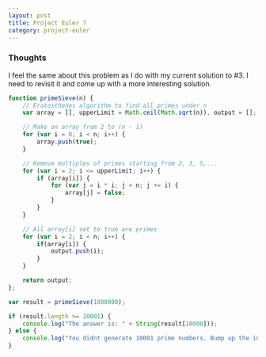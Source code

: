 ```yaml
---
layout: post
title: Project Euler 7
category: project-euler
---
```


### Thoughts

I feel the same about this problem as I do with my current solution to #3. I need to revisit it and come up with a more interesting solution.

```javascript
function primeSieve(n) {
    // Eratosthenes algorithm to find all primes under n
    var array = [], upperLimit = Math.ceil(Math.sqrt(n)), output = [];

    // Make an array from 2 to (n - 1)
    for (var i = 0; i < n; i++) {
        array.push(true);
    }

    // Remove multiples of primes starting from 2, 3, 5,...
    for (var i = 2; i <= upperLimit; i++) {
        if (array[i]) {
            for (var j = i * i; j < n; j += i) {
                array[j] = false;
            }
        }
    }

    // All array[i] set to true are primes
    for (var i = 2; i < n; i++) {
        if(array[i]) {
            output.push(i);
        }
    }

    return output;
};

var result = primeSieve(1000000); 

if (result.length >= 10001) {
    console.log("The answer is: " + String(result[10000]));
} else {
    console.log("You didnt generate 10001 prime numbers. Bump up the input to primeSieve.");
}
```
